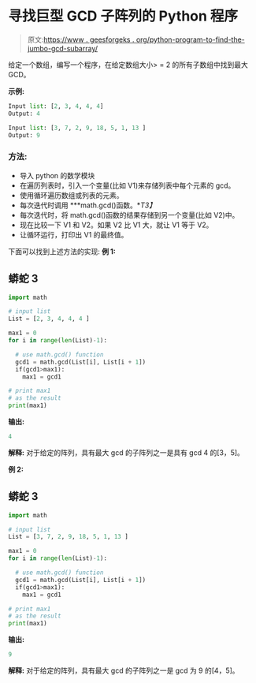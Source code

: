 # 寻找巨型 GCD 子阵列的 Python 程序

> 原文:[https://www . geesforgeks . org/python-program-to-find-the-jumbo-gcd-subarray/](https://www.geeksforgeeks.org/python-program-to-find-the-jumbo-gcd-subarray/)

给定一个数组，编写一个程序，在给定数组大小> = 2 的所有子数组中找到最大 GCD。

**示例:**

```py
Input list: [2, 3, 4, 4, 4]
Output: 4

Input list: [3, 7, 2, 9, 18, 5, 1, 13 ]
Output: 9
```

### 方法:

*   导入 python 的数学模块
*   在遍历列表时，引入一个变量(比如 V1)来存储列表中每个元素的 gcd。
*   使用循环遍历数组或列表的元素。
*   每次迭代时调用 ***math.gcd()函数。**T3】*
*   每次迭代时，将 math.gcd()函数的结果存储到另一个变量(比如 V2)中。
*   现在比较一下 V1 和 V2。如果 V2 比 V1 大，就让 V1 等于 V2。
*   让循环运行，打印出 V1 的最终值。

下面可以找到上述方法的实现:
**例 1:**

## 蟒蛇 3

```py
import math

# input list
List = [2, 3, 4, 4, 4 ]

max1 = 0
for i in range(len(List)-1):

  # use math.gcd() function
  gcd1 = math.gcd(List[i], List[i + 1])
  if(gcd1>max1):
    max1 = gcd1

# print max1
# as the result
print(max1)
```

**输出:**

```py
4

```

**解释:**
对于给定的阵列，具有最大 gcd 的子阵列之一是具有 gcd 4 的[3，5]。

**例 2:**

## 蟒蛇 3

```py
import math

# input list
List = [3, 7, 2, 9, 18, 5, 1, 13 ]

max1 = 0
for i in range(len(List)-1):

  # use math.gcd() function
  gcd1 = math.gcd(List[i], List[i + 1])
  if(gcd1>max1):
    max1 = gcd1

# print max1
# as the result
print(max1)
```

**输出:**

```py
9

```

**解释:**
对于给定的阵列，具有最大 gcd 的子阵列之一是 gcd 为 9 的[4，5]。